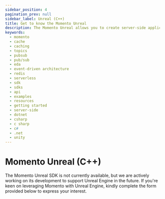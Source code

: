 ```yaml
---
sidebar_position: 4
pagination_prev: null
sidebar_label: Unreal (C++)
title: Get to know the Momento Unreal 
description: The Momento Unreal allows you to create server-side applications in Unity, and take advantage of Momento's caching and pub-sub features. Find resources and examples here!
keywords:
  - momento
  - cache
  - caching
  - topics
  - pubsub
  - pub/sub
  - eda
  - event-driven architecture
  - redis
  - serverless
  - sdk
  - sdks
  - api
  - examples
  - resources
  - getting started
  - server-side
  - dotnet
  - csharp
  - c sharp
  - c#
  - .net
  - unity
---
```


# Momento Unreal (C++)
The Momento Unreal SDK is not currently available, but we are actively working on its development to support Unreal Engine in the future. If you're keen on leveraging Momento with Unreal Engine, kindly complete the form provided below to express your interest.


